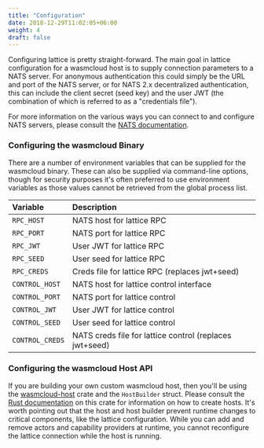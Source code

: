 ```yaml
---
title: "Configuration"
date: 2018-12-29T11:02:05+06:00
weight: 4
draft: false
---
```


Configuring lattice is pretty straight-forward. The main goal in lattice configuration for a wasmcloud host is to supply connection parameters to a NATS server. For anonymous authentication this could simply be the URL and port of the NATS server, or for NATS 2.x decentralized authentication, this can include the client secret (seed key) and the user JWT (the combination of which is referred to as a "credentials file").

For more information on the various ways you can connect to and configure NATS servers, please consult the [NATS documentation](https://docs.nats.io/developing-with-nats/connecting).

### Configuring the wasmcloud Binary

There are a number of environment variables that can be supplied for the wasmcloud binary. These can also be supplied via command-line options, though for security purposes it's often preferred to use environment variables as those values cannot be retrieved from the global process list.

| Variable | Description |
| :--- | :--- |
| `RPC_HOST` | NATS host for lattice RPC |
| `RPC_PORT` | NATS port for lattice RPC |
| `RPC_JWT` | User JWT for lattice RPC |
| `RPC_SEED` | User seed for lattice RPC |
| `RPC_CREDS` | Creds file for lattice RPC (replaces jwt+seed) |
| `CONTROL_HOST` | NATS host for lattice control interface |
| `CONTROL_PORT` | NATS port for lattice control |
| `CONTROL_JWT` | User JWT for lattice control |
| `CONTROL_SEED` | User seed for lattice control |
| `CONTROL_CREDS` | NATS creds file for lattice control (replaces jwt+seed) |

### Configuring the wasmcloud Host API

If you are building your own custom wasmcloud host, then you'll be using the [wasmcloud-host](https://crates.io/crates/wasmcloud-host) crate and the `HostBuilder` struct. Please consult the [Rust documentation](https://docs.rs/wasmcloud-host) on this crate for information on how to create hosts. It's worth pointing out that the host and host builder prevent runtime changes to critical components, like the lattice configuration. While you can add and remove actors and capability providers at runtime, you cannot reconfigure the lattice connection while the host is running.
